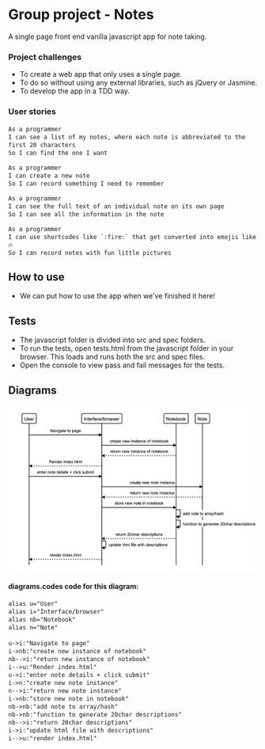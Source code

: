 # Group project - Notes

A single page front end vanilla javascript app for note taking.

### Project challenges

* To create a web app that only uses a single page.
* To do so without using any external libraries, such as jQuery or Jasmine.
* To develop the app in a TDD way.

### User stories

```
As a programmer
I can see a list of my notes, where each note is abbreviated to the first 20 characters
So I can find the one I want
```
```
As a programmer
I can create a new note
So I can record something I need to remember
```
```
As a programmer
I can see the full text of an individual note on its own page
So I can see all the information in the note
```
```
As a programmer
I can use shortcodes like `:fire:` that get converted into emojis like 🔥
So I can record notes with fun little pictures
```

## How to use

* We can put how to use the app when we've finished it here!

## Tests

* The javascript folder is divided into src and spec folders. 
* To run the tests, open tests.html from the javascript folder in your browser. This loads and runs both the src and spec files.
* Open the console to view pass and fail messages for the tests.

## Diagrams

![Sequence diagram for creating a note.](/images/diagrams/create_note_seq_diagram.png "Sequence diagram.")

#### diagrams.codes code for this diagram:


```
alias u="User"
alias i="Interface/browser"
alias nb="Notebook"
alias n="Note"

u->i:"Navigate to page"
i->nb:"create new instance of notebook"
nb-->i:"return new instance of notebook"
i-->u:"Render index.html"
u->i:"enter note details + click submit"
i->n:"create new note instance"
n-->i:"return new note instance"
i->nb:"store new note in notebook"
nb->nb:"add note to array/hash"
nb->nb:"function to generate 20char descriptions"
nb-->i:"return 20char descriptions"
i->i:"update html file with descriptions"
i-->u:"render index.html"
```

